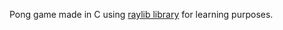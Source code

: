 Pong game made in C using [raylib library](https://github.com/raysan5/raylib) for learning purposes.
